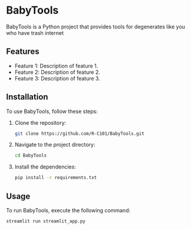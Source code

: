 # BabyTools

BabyTools is a Python project that provides tools for degenerates like you who have trash internet

## Features

- Feature 1: Description of feature 1.
- Feature 2: Description of feature 2.
- Feature 3: Description of feature 3.

## Installation

To use BabyTools, follow these steps:

1. Clone the repository:

    ```bash
    git clone https://github.com/R-C101/BabyTools.git
    ```

2. Navigate to the project directory:

    ```bash
    cd BabyTools
    ```

3. Install the dependencies:

    ```bash
    pip install -r requirements.txt
    ```

## Usage

To run BabyTools, execute the following command:

```bash
streamlit run streamlit_app.py
